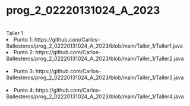 # prog_2_02220131024_A_2023


<br>
Taller 1
<br>
<li>Punto 1: https://github.com/Carlos-Ballesteros/prog_2_02220131024_A_2023/blob/main/Taller_1/Taller1.java</li>
<li>Punto 2: https://github.com/Carlos-Ballesteros/prog_2_02220131024_A_2023/blob/main/Taller_1/Taller2.java</li>
<br>
<li>Punto 3: https://github.com/Carlos-Ballesteros/prog_2_02220131024_A_2023/blob/main/Taller_1/Taller3.java</li>
<br>
<li>Punto 4: https://github.com/Carlos-Ballesteros/prog_2_02220131024_A_2023/blob/main/Taller_1/Taller4.java</li>

